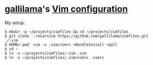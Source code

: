 # [gallilama](http://github.com/gallilama)'s [Vim configuration](http://github.com/gallilama/vimfiles)

My setup:

    $ mkdir -p ~/projects/vimfiles && cd ~/projects/vimfiles 
    $ git clone --recursive https://github.com/gallilama/vimfiles.git ./.vim
    $ HOME=`pwd` vim -u .vim/vimrc +BundleInstall +qall
    $ cd ~
    $ ln -s ~/projects/vimfiles/.vim .vim
    $ ln -s ~/projects/vimfiles/.vim/vimrc .vimrc

